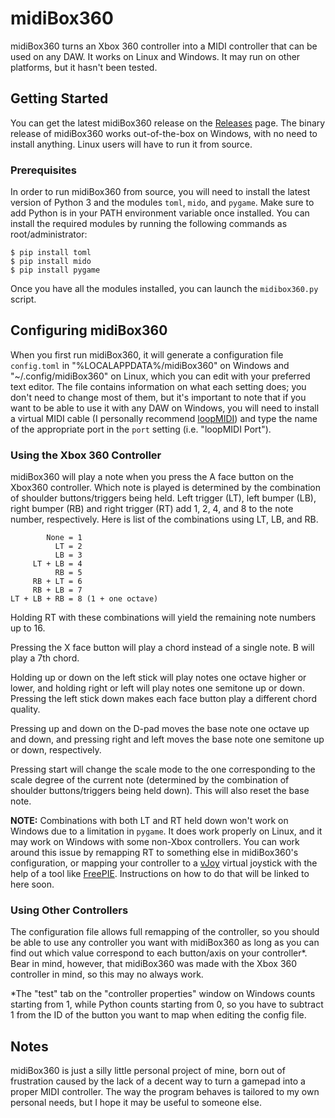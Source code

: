 # midiBox360

midiBox360 turns an Xbox 360 controller into a MIDI controller that can be used
on any DAW. It works on Linux and Windows. It may run on other platforms, but it
hasn't been tested.

## Getting Started

You can get the latest midiBox360 release on the
[Releases](https://github.com/quotepilgrim/midibox360/releases) page. The binary
release of midiBox360 works out-of-the-box on Windows, with no need to install
anything. Linux users will have to run it from source.

### Prerequisites

In order to run midiBox360 from source, you will need to install the latest
version of Python 3 and the modules `toml`, `mido`, and `pygame`. Make sure to
add Python is in your PATH environment variable once installed. You can install
the required modules by running the following commands as root/administrator:

```
$ pip install toml
$ pip install mido
$ pip install pygame
```

Once you have all the modules installed, you can launch the `midibox360.py`
script.

## Configuring midiBox360

When you first run midiBox360, it will generate a configuration file
`config.toml` in "%LOCALAPPDATA%/midiBox360" on Windows and
"~/.config/midiBox360" on Linux, which you can edit with your preferred text
editor. The file contains information on what each setting does; you don't need
to change most of them, but it's important to note that if you want to be able
to use it with any DAW on Windows, you will need to install a virtual MIDI cable
(I personally recommend
[loopMIDI](https://www.tobias-erichsen.de/software/loopmidi.html)) and type the
name of the appropriate port in the `port` setting (i.e. "loopMIDI Port").

### Using the Xbox 360 Controller

midiBox360 will play a note when you press the A face button on the Xbox360
controller. Which note is played is determined by the combination of shoulder
buttons/triggers being held. Left trigger (LT), left bumper (LB), right bumper
(RB) and right trigger (RT) add 1, 2, 4, and 8 to the note number, respectively.
Here is list of the combinations using LT, LB, and RB.

```
        None = 1
          LT = 2
          LB = 3
     LT + LB = 4
          RB = 5
     RB + LT = 6
     RB + LB = 7
LT + LB + RB = 8 (1 + one octave)
```

Holding RT with these combinations will yield the remaining note numbers up
to 16.

Pressing the X face button will play a chord instead of a single note. B will
play a 7th chord.

Holding up or down on the left stick will play notes one octave higher or lower,
and holding right or left will play notes one semitone up or down. Pressing the
left stick down makes each face button play a different chord quality.

Pressing up and down on the D-pad moves the base note one octave up and down,
and pressing right and left moves the base note one semitone up or down,
respectively.

Pressing start will change the scale mode to the one corresponding to the
scale degree of the current note (determined by the combination of shoulder
buttons/triggers being held down). This will also reset the base note.

**NOTE:** Combinations with both LT and RT held down won't work on Windows due
to a limitation in `pygame`. It does work properly on Linux, and it may work
on Windows with some non-Xbox controllers. You can work around this issue by
remapping RT to something else in midiBox360's configuration, or mapping your
controller to a [vJoy](http://vjoystick.sourceforge.net/site/)
virtual joystick with the help of a tool like
[FreePIE](https://andersmalmgren.github.io/FreePIE/).
Instructions on how to do that will be linked to here soon.

### Using Other Controllers

The configuration file allows full remapping of the controller, so you should be
able to use any controller you want with midiBox360 as long as you can find out
which value correspond to each button/axis on your controller*. Bear in mind,
however, that midiBox360 was made with the Xbox 360 controller in mind, so this
may no always work.

\*The "test" tab on the "controller properties" window on Windows counts
starting from 1, while Python counts starting from 0, so you have to subtract 1
from the ID of the button you want to map when editing the config file.

## Notes

midiBox360 is just a silly little personal project of mine, born out of
frustration caused by the lack of a decent way to turn a gamepad into a proper
MIDI controller. The way the program behaves is tailored to my own personal
needs, but I hope it may be useful to someone else.
